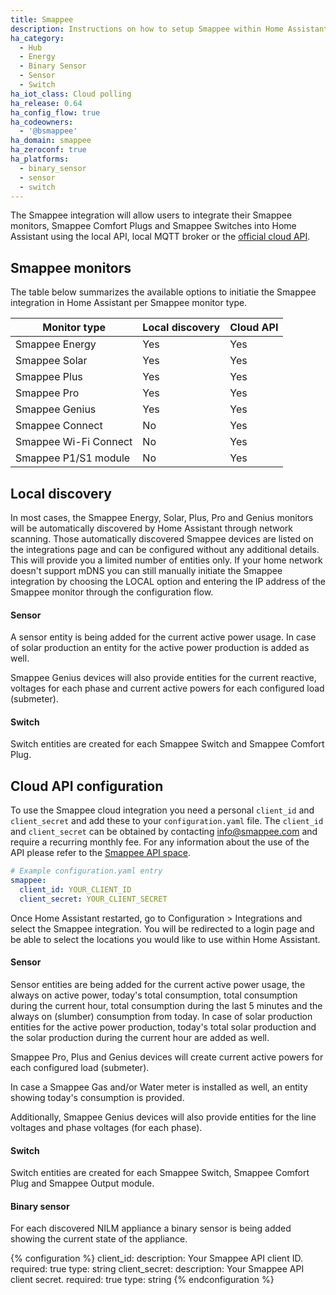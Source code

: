 ```yaml
---
title: Smappee
description: Instructions on how to setup Smappee within Home Assistant.
ha_category:
  - Hub
  - Energy
  - Binary Sensor
  - Sensor
  - Switch
ha_iot_class: Cloud polling
ha_release: 0.64
ha_config_flow: true
ha_codeowners:
  - '@bsmappee'
ha_domain: smappee
ha_zeroconf: true
ha_platforms:
  - binary_sensor
  - sensor
  - switch
---
```


The Smappee integration will allow users to integrate their Smappee monitors, Smappee Comfort Plugs and Smappee Switches into Home Assistant using the local API, local MQTT broker or the [official cloud API](https://smappee.atlassian.net/wiki/spaces/DEVAPI/overview).

## Smappee monitors
The table below summarizes the available options to initiatie the Smappee integration in Home Assistant per Smappee monitor type.

|Monitor type|Local discovery|Cloud API|
|---|---|---|
|Smappee Energy|Yes|Yes|
|Smappee Solar|Yes|Yes|
|Smappee Plus|Yes|Yes|
|Smappee Pro|Yes|Yes|
|Smappee Genius|Yes|Yes|
|Smappee Connect|No|Yes|
|Smappee Wi-Fi Connect|No|Yes|
|Smappee P1/S1 module|No|Yes|




## Local discovery

In most cases, the Smappee Energy, Solar, Plus, Pro and Genius monitors will be automatically discovered by Home Assistant through network scanning.
Those automatically discovered Smappee devices are listed on the integrations page and can be configured without any additional details.
This will provide you a limited number of entities only.
If your home network doesn't support mDNS you can still manually initiate the Smappee integration by choosing the LOCAL option and entering the IP address of the Smappee monitor through the configuration flow.

#### Sensor
A sensor entity is being added for the current active power usage. In case of solar production an entity for the active power production is added as well.

Smappee Genius devices will also provide entities for the current reactive, voltages for each phase and current active powers for each configured load (submeter).

#### Switch
Switch entities are created for each Smappee Switch and Smappee Comfort Plug.



## Cloud API configuration
To use the Smappee cloud integration you need a personal `client_id` and `client_secret` and add these to your `configuration.yaml` file. The `client_id` and `client_secret` can be obtained by contacting [info@smappee.com](mailto:info@smappee.com) and require a recurring monthly fee.
For any information about the use of the API please refer to the [Smappee API space](https://smappee.atlassian.net/wiki/spaces/DEVAPI/overview).

```yaml
# Example configuration.yaml entry
smappee:
  client_id: YOUR_CLIENT_ID
  client_secret: YOUR_CLIENT_SECRET
```

Once Home Assistant restarted, go to Configuration > Integrations and select the Smappee integration. You will be redirected to a login page and be able to select the locations you would like to use within Home Assistant.

#### Sensor
Sensor entities are being added for the current active power usage,
the always on active power, today's total consumption,
total consumption during the current hour, total consumption during the last 5 minutes
and the always on (slumber) consumption from today. In case of solar production entities for the active power production,
today's total solar production
and the solar production during the current hour are added as well.

Smappee Pro, Plus and Genius devices will create current active powers for each configured load (submeter).

In case a Smappee Gas and/or Water meter is installed as well, an entity showing today's consumption is provided.

Additionally, Smappee Genius devices will also provide entities for the line voltages and phase voltages (for each phase).

#### Switch
Switch entities are created for each Smappee Switch, Smappee Comfort Plug and Smappee Output module.

#### Binary sensor
For each discovered NILM appliance a binary sensor is being added showing the current state of the appliance.


{% configuration %}
client_id:
  description: Your Smappee API client ID.
  required: true
  type: string
client_secret:
  description: Your Smappee API client secret.
  required: true
  type: string
{% endconfiguration %}
